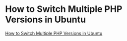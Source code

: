 # How to Switch Multiple PHP Versions in Ubuntu
[How to Switch Multiple PHP Versions in Ubuntu](https://aiwithcloud.com/2022/09/19/how_to_switch_multiple_php_versions_in_ubuntu/)